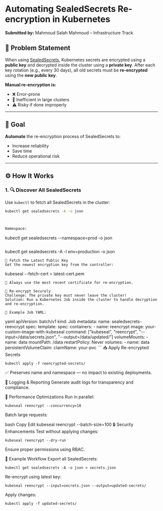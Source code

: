 # Automating SealedSecrets Re-encryption in Kubernetes

**Submitted by:** Mahmoud Salah Mahmoud – Infrastructure Track

## 📌 Problem Statement

When using [SealedSecrets](https://github.com/Mahmoud-Sa1ah/sealed-secrets-reencryption/), Kubernetes secrets are encrypted using a **public key** and decrypted inside the cluster using a **private key**. After each key rotation (e.g., every 30 days), all old secrets must be **re-encrypted** using the **new public key**.

**Manual re-encryption is:**
- ❌ Error-prone  
- 🐌 Inefficient in large clusters  
- ⚠️ Risky if done improperly  

---

## 🎯 Goal

**Automate** the re-encryption process of SealedSecrets to:
- Increase reliability
- Save time
- Reduce operational risk

---

## ⚙️ How It Works

### 1. 🔍 Discover All SealedSecrets

Use `kubectl` to fetch all SealedSecrets in the cluster:

```bash
kubectl get sealedsecrets -A -o json



Namespace:

```
kubectl get sealedsecrets --namespace=prod -o json
```

```
kubectl get sealedsecrets -A -l env=production -o json
```
🔑 Fetch the Latest Public Key
Get the newest encryption key from the controller:

```
kubeseal --fetch-cert > latest-cert.pem
```
📝 Always use the most recent certificate for re-encryption.

🔁 Re-encrypt Securely
Challenge: The private key must never leave the cluster!
Solution: Run a Kubernetes Job inside the cluster to handle decryption and re-encryption.

🧩 Example Job YAML:
```
yaml
apiVersion: batch/v1
kind: Job
metadata:
  name: sealedsecrets-reencrypt
spec:
  template:
    spec:
      containers:
      - name: reencrypt
        image: your-custom-image-with-kubeseal
        command: ["kubeseal", "reencrypt", "--input=/data/secrets.json", "--output=/data/updated/"]
        volumeMounts:
        - name: data
          mountPath: /data
      restartPolicy: Never
      volumes:
      - name: data
        persistentVolumeClaim:
          claimName: your-pvc
          ```
📥 Apply Re-encrypted Secrets
```
kubectl apply -f reencrypted-secrets/
```
✅ Preserves name and namespace — no impact to existing deployments.

📄 Logging & Reporting
Generate audit logs for transparency and compliance.

🚀 Performance Optimizations
Run in parallel:

```
kubeseal reencrypt --concurrency=10
```
Batch large requests:

bash
Copy
Edit
kubeseal reencrypt --batch-size=100
🔒 Security Enhancements
Test without applying changes:

```
kubeseal reencrypt --dry-run
```
Ensure proper permissions using RBAC.

🔄 Example Workflow
Export all SealedSecrets:

```
kubectl get sealedsecrets -A -o json > secrets.json
```
Re-encrypt using latest key:

```
kubeseal reencrypt --input=secrets.json --output=updated-secrets/
```

Apply changes:
```
kubectl apply -f updated-secrets/
```
